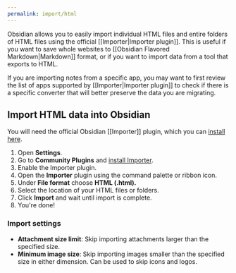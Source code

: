 ```yaml
---
permalink: import/html
---
```

Obsidian allows you to easily import individual HTML files and entire folders of HTML files using the official [[Importer|Importer plugin]]. This is useful if you want to save whole websites to [[Obsidian Flavored Markdown|Markdown]] format, or if you want to import data from a tool that exports to HTML. 

If you are importing notes from a specific app, you may want to first review the list of apps supported by [[Importer|Importer plugin]] to check if there is a specific converter that will better preserve the data you are migrating.

## Import HTML data into Obsidian

You will need the official Obsidian [[Importer]] plugin, which you can [install here](obsidian://show-plugin?id=obsidian-importer).

1. Open **Settings**.
2. Go to **Community Plugins** and [install Importer](obsidian://show-plugin?id=obsidian-importer).
3. Enable the Importer plugin.
4. Open the **Importer** plugin using the command palette or ribbon icon.
5. Under **File format** choose **HTML (.html).**
6. Select the location of your HTML files or folders.
7. Click **Import** and wait until import is complete.
8. You're done!

### Import settings

- **Attachment size limit**: Skip importing attachments larger than the specified size.
- **Minimum image size**: Skip importing images smaller than the specified size in either dimension. Can be used to skip icons and logos.